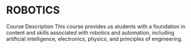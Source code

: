 # ROBOTICS
Course Description
This course provides us students with a foundation in content and skills associated with robotics and automation, including artificial intelligence, electronics, physics, and principles of engineering.
